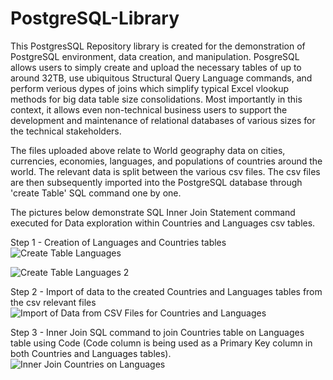 # PostgreSQL-Library

This PostgresSQL Repository library is created for the demonstration of PostgreSQL environment, data creation, and manipulation. PosgreSQL allows users to simply create and upload the necessary tables of up to around 32TB, 
use ubiquitous Structural Query Language commands, and perform verious dypes of joins which simplify typical Excel vlookup methods for big data table size consolidations. Most importantly in this context, it allows even non-technical business users to support the 
development and maintenance of relational databases of various sizes for the technical stakeholders.

The files uploaded above relate to World geography data on cities, currencies, economies, languages, and populations of countries around the world. The relevant data is split between the various csv files. The csv files are then 
subsequently imported into the PostgreSQL database through 'create Table' SQL command one by one. 

The pictures below demonstrate SQL Inner Join Statement command executed for Data exploration within Countries and Languages csv tables.



Step 1 - Creation of Languages and Countries tables
![Create Table Languages](https://github.com/VnumpyZ806/PostgreSQL-Library/assets/93555279/063bb16b-d671-4741-84bd-150edb9e166e)




![Create Table Languages 2](https://github.com/VnumpyZ806/PostgreSQL-Library/assets/93555279/a8c14e25-5d98-464e-b0fe-e5ae1e68c14c)




Step 2 - Import of data to the created Countries and Languages tables from the csv relevant files
![Import of Data from CSV Files for Countries and Languages](https://github.com/VnumpyZ806/PostgreSQL-Library/assets/93555279/199b1eb7-ce69-43c9-a2fd-ecf21e827180)




Step 3 - Inner Join SQL command to join Countries table on Languages table using Code (Code column is being used as a Primary Key column in both Countries and Languages tables). 
![Inner Join Countries on Languages](https://github.com/VnumpyZ806/PostgreSQL-Library/assets/93555279/607af5dc-4c3a-40cf-a849-6cf686bb8bbe)
